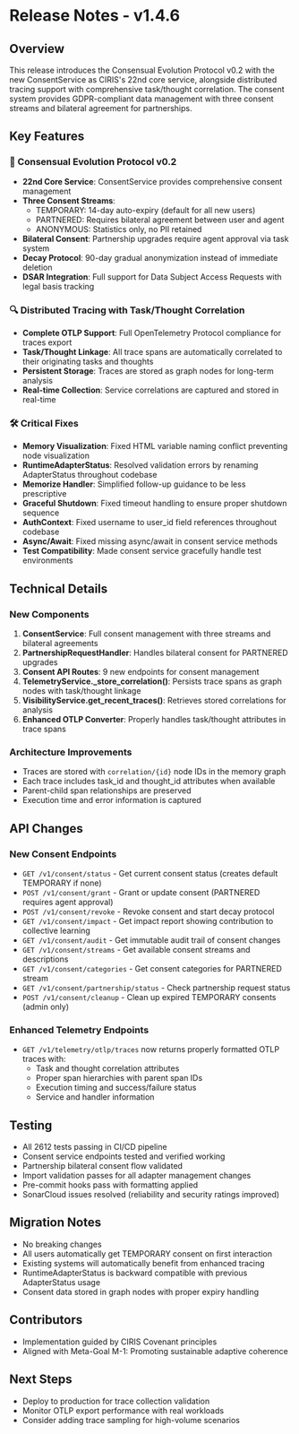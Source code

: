 # Release Notes - v1.4.6

## Overview
This release introduces the Consensual Evolution Protocol v0.2 with the new ConsentService as CIRIS's 22nd core service, alongside distributed tracing support with comprehensive task/thought correlation. The consent system provides GDPR-compliant data management with three consent streams and bilateral agreement for partnerships.

## Key Features

### 🤝 Consensual Evolution Protocol v0.2
- **22nd Core Service**: ConsentService provides comprehensive consent management
- **Three Consent Streams**:
  - TEMPORARY: 14-day auto-expiry (default for all new users)
  - PARTNERED: Requires bilateral agreement between user and agent
  - ANONYMOUS: Statistics only, no PII retained
- **Bilateral Consent**: Partnership upgrades require agent approval via task system
- **Decay Protocol**: 90-day gradual anonymization instead of immediate deletion
- **DSAR Integration**: Full support for Data Subject Access Requests with legal basis tracking

### 🔍 Distributed Tracing with Task/Thought Correlation
- **Complete OTLP Support**: Full OpenTelemetry Protocol compliance for traces export
- **Task/Thought Linkage**: All trace spans are automatically correlated to their originating tasks and thoughts
- **Persistent Storage**: Traces are stored as graph nodes for long-term analysis
- **Real-time Collection**: Service correlations are captured and stored in real-time

### 🛠️ Critical Fixes
- **Memory Visualization**: Fixed HTML variable naming conflict preventing node visualization
- **RuntimeAdapterStatus**: Resolved validation errors by renaming AdapterStatus throughout codebase
- **Memorize Handler**: Simplified follow-up guidance to be less prescriptive
- **Graceful Shutdown**: Fixed timeout handling to ensure proper shutdown sequence
- **AuthContext**: Fixed username to user_id field references throughout codebase
- **Async/Await**: Fixed missing async/await in consent service methods
- **Test Compatibility**: Made consent service gracefully handle test environments

## Technical Details

### New Components
1. **ConsentService**: Full consent management with three streams and bilateral agreements
2. **PartnershipRequestHandler**: Handles bilateral consent for PARTNERED upgrades
3. **Consent API Routes**: 9 new endpoints for consent management
4. **TelemetryService._store_correlation()**: Persists trace spans as graph nodes with task/thought linkage
5. **VisibilityService.get_recent_traces()**: Retrieves stored correlations for analysis
6. **Enhanced OTLP Converter**: Properly handles task/thought attributes in trace spans

### Architecture Improvements
- Traces are stored with `correlation/{id}` node IDs in the memory graph
- Each trace includes task_id and thought_id attributes when available
- Parent-child span relationships are preserved
- Execution time and error information is captured

## API Changes

### New Consent Endpoints
- `GET /v1/consent/status` - Get current consent status (creates default TEMPORARY if none)
- `POST /v1/consent/grant` - Grant or update consent (PARTNERED requires agent approval)
- `POST /v1/consent/revoke` - Revoke consent and start decay protocol
- `GET /v1/consent/impact` - Get impact report showing contribution to collective learning
- `GET /v1/consent/audit` - Get immutable audit trail of consent changes
- `GET /v1/consent/streams` - Get available consent streams and descriptions
- `GET /v1/consent/categories` - Get consent categories for PARTNERED stream
- `GET /v1/consent/partnership/status` - Check partnership request status
- `POST /v1/consent/cleanup` - Clean up expired TEMPORARY consents (admin only)

### Enhanced Telemetry Endpoints
- `GET /v1/telemetry/otlp/traces` now returns properly formatted OTLP traces with:
  - Task and thought correlation attributes
  - Proper span hierarchies with parent span IDs
  - Execution timing and success/failure status
  - Service and handler information

## Testing
- All 2612 tests passing in CI/CD pipeline
- Consent service endpoints tested and verified working
- Partnership bilateral consent flow validated
- Import validation passes for all adapter management changes
- Pre-commit hooks pass with formatting applied
- SonarCloud issues resolved (reliability and security ratings improved)

## Migration Notes
- No breaking changes
- All users automatically get TEMPORARY consent on first interaction
- Existing systems will automatically benefit from enhanced tracing
- RuntimeAdapterStatus is backward compatible with previous AdapterStatus usage
- Consent data stored in graph nodes with proper expiry handling

## Contributors
- Implementation guided by CIRIS Covenant principles
- Aligned with Meta-Goal M-1: Promoting sustainable adaptive coherence

## Next Steps
- Deploy to production for trace collection validation
- Monitor OTLP export performance with real workloads
- Consider adding trace sampling for high-volume scenarios
